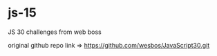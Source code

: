 # js-15
JS 30 challenges from web boss 

original github repo link => https://github.com/wesbos/JavaScript30.git
